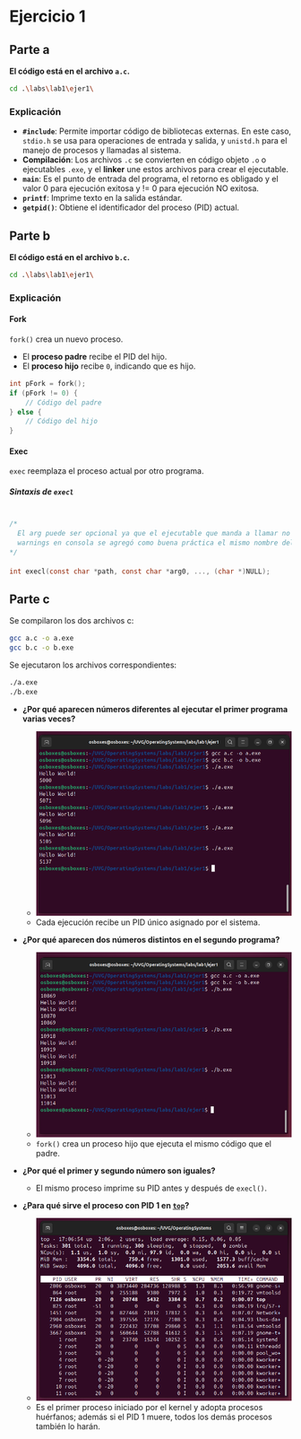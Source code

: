 # Ejercicio 1

## Parte a

**El código está en el archivo `a.c`.**

```bash
cd .\labs\lab1\ejer1\
```

### Explicación

- **`#include`**: Permite importar código de bibliotecas externas. En este caso, `stdio.h` se usa para operaciones de entrada y salida, y `unistd.h` para el manejo de procesos y llamadas al sistema.
- **Compilación**: Los archivos `.c` se convierten en código objeto `.o` o ejecutables `.exe`, y el **linker** une estos archivos para crear el ejecutable.
- **`main`**: Es el punto de entrada del programa, el retorno es obligado y el valor 0 para ejecución exitosa y != 0 para ejecución NO exitosa.
- **`printf`**: Imprime texto en la salida estándar.
- **`getpid()`**: Obtiene el identificador del proceso (PID) actual.

## Parte b

**El código está en el archivo `b.c`.**

```bash
cd .\labs\lab1\ejer1\
```

### Explicación

#### Fork

`fork()` crea un nuevo proceso.

- El **proceso padre** recibe el PID del hijo.
- El **proceso hijo** recibe `0`, indicando que es hijo.

```c
int pFork = fork();
if (pFork != 0) {
    // Código del padre
} else {
    // Código del hijo
}
```

#### Exec

`exec` reemplaza el proceso actual por otro programa.

##### Sintaxis de `execl`

```c

/*
  El arg puede ser opcional ya que el ejecutable que manda a llamar no necesita un arg pero para evitar
  warnings en consola se agregó como buena práctica el mismo nombre del ejecutable.
*/

int execl(const char *path, const char *arg0, ..., (char *)NULL);
```

## Parte c

Se compilaron los dos archivos c:

```bash
gcc a.c -o a.exe
gcc b.c -o b.exe
```

Se ejecutaron los archivos correspondientes:

```bash
./a.exe
./b.exe
```

- **¿Por qué aparecen números diferentes al ejecutar el primer programa varias veces?**
  - ![Ejecución Programa 1a](../images/ejecucion_part1a.png "Ejecución Programa 1a")
  - Cada ejecución recibe un PID único asignado por el sistema.

- **¿Por qué aparecen dos números distintos en el segundo programa?**
  - ![Ejecución Programa 1b](../images/ejecucion_part1b.png "Ejecución Programa 1b")
  - `fork()` crea un proceso hijo que ejecuta el mismo código que el padre.

- **¿Por qué el primer y segundo número son iguales?**
  - El mismo proceso imprime su PID antes y después de `execl()`.

- **¿Para qué sirve el proceso con PID 1 en [`top`](https://vagga-readthedocs-io.translate.goog/en/latest/pid1mode.html?_x_tr_sl=en&_x_tr_tl=es&_x_tr_hl=es&_x_tr_pto=sge#:~:text=%C2%BFQu%C3%A9%20tiene%20de%20especial%20el,tienen%20una%20para%20PID%201.)?**
  - ![Comando top](../images/comando_top.png "Comando top")
  - Es el primer proceso iniciado por el kernel y adopta procesos huérfanos; además si el PID 1 muere, todos los demás procesos también lo harán.
